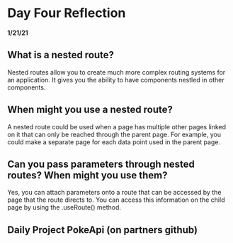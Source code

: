 # Day Four Reflection
__1/21/21__

## What is a nested route?
Nested routes allow you to create much more complex routing systems for an application. It gives you the ability to have components nestled in other components.

## When might you use a nested route?
A nested route could be used when a page has multiple other pages linked on it that can only be reached through the parent page. For example, you could make a separate page for each data point used in the parent page.

## Can you pass parameters through nested routes? When might you use them?
Yes, you can attach parameters onto a route that can be accessed by the page that the route directs to. You can access this information on the child page by using the .useRoute() method.

## Daily Project PokeApi (on partners github)